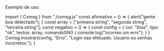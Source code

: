 Exemplo de uso:

import { Cxmsg } from "./cxmsg.js"
const afirmativo = () => {
    alert("gente boa detectado");
}
const array = ["primeira string", "segunda string", "terceira string"];
const negativo = () => {
    const config = {
        cor: "blue",
        tipo: "ok",
        textos: array,
        comandoSN() {
            console.log("ocorreu um erro");
        }
    }
    Cxmsg.mostrar(config, "Erro", "Login nao efetuado. Usuario ou senhas incorretos.");
}
